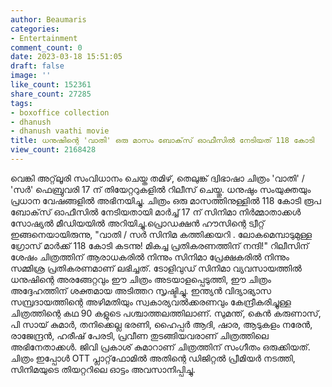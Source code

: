 ```yaml
---
author: Beaumaris
categories:
- Entertainment
comment_count: 0
date: 2023-03-18 15:51:05
draft: false
image: ''
like_count: 152361
share_count: 27285
tags:
- boxoffice collection
- dhanush
- dhanush vaathi movie
title: ധനുഷിന്റെ 'വാതി' ഒരു മാസം ബോക്‌സ് ഓഫീസിൽ നേടിയത് 118 കോടി
view_count: 2168428
---
```


വെങ്കി അറ്റ്‌ലൂരി സംവിധാനം ചെയ്ത തമിഴ്, തെലുങ്ക് ദ്വിഭാഷാ ചിത്രം 'വാതി' / 'സർ' ഫെബ്രുവരി 17 ന് തിയേറ്ററുകളിൽ റിലീസ് ചെയ്തു. ധനുഷും സംയുക്തയും പ്രധാന വേഷങ്ങളിൽ അഭിനയിച്ചു. ചിത്രം ഒരു മാസത്തിനുള്ളിൽ 118 കോടി രൂപ ബോക്‌സ് ഓഫീസിൽ നേടിയതായി മാർച്ച് 17 ന് സിനിമാ നിർമ്മാതാക്കൾ സോഷ്യൽ മീഡിയയിൽ അറിയിച്ചു.പ്രൊഡക്ഷൻ ഹൗസിന്റെ ട്വീറ്റ് ഇങ്ങനെയായിരുന്നു, "വാതി / സർ സിനിമ കത്തിക്കയറി . ലോകമെമ്പാടുമുള്ള ഗ്രോസ് മാർക്ക് 118 കോടി കടന്നു! മികച്ച പ്രതികരണത്തിന് നന്ദി!" റിലീസിന് ശേഷം ചിത്രത്തിന് ആരാധകരിൽ നിന്നും സിനിമാ പ്രേക്ഷകരിൽ നിന്നും സമ്മിശ്ര പ്രതികരണമാണ് ലഭിച്ചത്. ടോളിവുഡ് സിനിമാ വ്യവസായത്തിൽ ധനുഷിന്റെ അരങ്ങേറ്റവും ഈ ചിത്രം അടയാളപ്പെടുത്തി, ഈ ചിത്രം അദ്ദേഹത്തിന് ശക്തമായ അടിത്തറ സൃഷ്ടിച്ചു. ഇന്ത്യൻ വിദ്യാഭ്യാസ സമ്പ്രദായത്തിന്റെ അഴിമതിയും സ്വകാര്യവൽക്കരണവും കേന്ദ്രീകരിച്ചുള്ള ചിത്രത്തിന്റെ കഥ 90 കളുടെ പശ്ചാത്തലത്തിലാണ്. സുമന്ത്, കെൻ കരുണാസ്, പി സായ് കുമാർ, തനിക്കെല്ല ഭരണി, ഹൈപ്പർ ആദി, ഷാര, ആടുകളം നരേൻ, രാജേന്ദ്രൻ, ഹരീഷ് പേരടി, പ്രവീണ തുടങ്ങിയവരാണ് ചിത്രത്തിലെ അഭിനേതാക്കൾ. ജിവി പ്രകാശ് കുമാറാണ് ചിത്രത്തിന് സംഗീതം ഒരുക്കിയത്. ചിത്രം ഇപ്പോൾ OTT പ്ലാറ്റ്‌ഫോമിൽ അതിന്റെ ഡിജിറ്റൽ പ്രീമിയർ നടത്തി, സിനിമയുടെ തിയറ്ററിലെ ഓട്ടം അവസാനിപ്പിച്ചു.